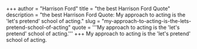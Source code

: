 +++
author = "Harrison Ford"
title = "the best Harrison Ford Quote"
description = "the best Harrison Ford Quote: My approach to acting is the 'let's pretend' school of acting."
slug = "my-approach-to-acting-is-the-lets-pretend-school-of-acting"
quote = '''My approach to acting is the 'let's pretend' school of acting.'''
+++
My approach to acting is the 'let's pretend' school of acting.
